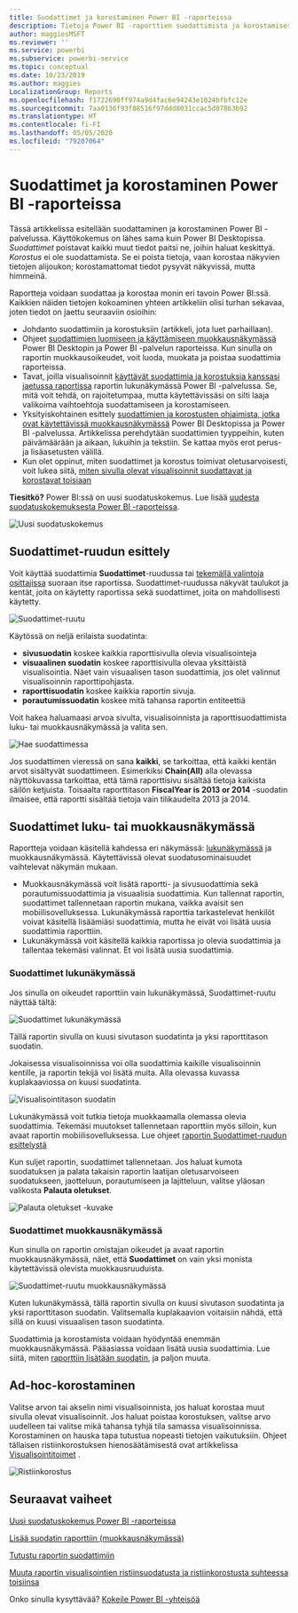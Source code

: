 ```yaml
---
title: Suodattimet ja korostaminen Power BI -raporteissa
description: Tietoja Power BI -raporttien suodattimista ja korostamisesta
author: maggiesMSFT
ms.reviewer: ''
ms.service: powerbi
ms.subservice: powerbi-service
ms.topic: conceptual
ms.date: 10/23/2019
ms.author: maggies
LocalizationGroup: Reports
ms.openlocfilehash: f1722690ff974a9d4fac6e94243e1024bfbfc12e
ms.sourcegitcommit: 7aa0136f93f88516f97ddd8031ccac5d07863b92
ms.translationtype: HT
ms.contentlocale: fi-FI
ms.lasthandoff: 05/05/2020
ms.locfileid: "79207064"
---
```

# <a name="filters-and-highlighting-in-power-bi-reports"></a>Suodattimet ja korostaminen Power BI -raporteissa
 Tässä artikkelissa esitellään suodattaminen ja korostaminen Power BI -palvelussa. Käyttökokemus on lähes sama kuin Power BI Desktopissa. *Suodattimet* poistavat kaikki muut tiedot paitsi ne, joihin haluat keskittyä. *Korostus* ei ole suodattamista. Se ei poista tietoja, vaan korostaa näkyvien tietojen alijoukon; korostamattomat tiedot pysyvät näkyvissä, mutta himmeinä.

Raportteja voidaan suodattaa ja korostaa monin eri tavoin Power BI:ssä. Kaikkien näiden tietojen kokoaminen yhteen artikkeliin olisi turhan sekavaa, joten tiedot on jaettu seuraaviin osioihin:

* Johdanto suodattimiin ja korostuksiin (artikkeli, jota luet parhaillaan).
* Ohjeet [suodattimien luomiseen ja käyttämiseen muokkausnäkymässä](power-bi-report-add-filter.md) Power BI Desktopin ja Power BI -palvelun raporteissa. Kun sinulla on raportin muokkausoikeudet, voit luoda, muokata ja poistaa suodattimia raporteissa.
* Tavat, joilla visualisoinnit [käyttävät suodattimia ja korostuksia kanssasi jaetussa raportissa](consumer/end-user-interactions.md) raportin lukunäkymässä Power BI -palvelussa. Se, mitä voit tehdä, on rajoitetumpaa, mutta käytettävissäsi on silti laaja valikoima vaihtoehtoja suodattamiseen ja korostamiseen.  
* Yksityiskohtainen esittely [suodattimien ja korostusten ohjaimista, jotka ovat käytettävissä muokkausnäkymässä](power-bi-report-add-filter.md) Power BI Desktopissa ja Power BI -palvelussa. Artikkelissa perehdytään suodattimien tyyppeihin, kuten päivämäärään ja aikaan, lukuihin ja tekstiin. Se kattaa myös erot perus- ja lisäasetusten välillä.
* Kun olet oppinut, miten suodattimet ja korostus toimivat oletusarvoisesti, voit lukea siitä, [miten sivulla olevat visualisoinnit suodattavat ja korostavat toisiaan](service-reports-visual-interactions.md)

**Tiesitkö?** Power BI:ssä on uusi suodatuskokemus. Lue lisää [uudesta suodatuskokemuksesta Power BI -raporteissa](power-bi-report-filter.md).

![Uusi suodatuskokemus](media/power-bi-reports-filters-and-highlighting/power-bi-filter-reading.png)


## <a name="intro-to-the-filters-pane"></a>Suodattimet-ruudun esittely

Voit käyttää suodattimia **Suodattimet**-ruudussa tai [tekemällä valintoja osittajissa](visuals/power-bi-visualization-slicers.md) suoraan itse raportissa. Suodattimet-ruudussa näkyvät taulukot ja kentät, joita on käytetty raportissa sekä suodattimet, joita on mahdollisesti käytetty. 

![Suodattimet-ruutu](media/power-bi-reports-filters-and-highlighting/power-bi-add-filter-reading-view.png)

Käytössä on neljä erilaista suodatinta:

- **sivusuodatin** koskee kaikkia raporttisivulla olevia visualisointeja     
- **visuaalinen suodatin** koskee raporttisivulla olevaa yksittäistä visualisointia. Näet vain visuaalisen tason suodattimia, jos olet valinnut visualisoinnin raporttipohjasta.    
- **raporttisuodatin** koskee kaikkia raportin sivuja.    
- **porautumissuodatin** koskee mitä tahansa raportin entiteettiä    

Voit hakea haluamaasi arvoa sivulta, visualisoinnista ja raporttisuodattimista luku- tai muokkausnäkymässä ja valita sen. 

![Hae suodattimessa](media/power-bi-reports-filters-and-highlighting/power-bi-search-filter.png)

Jos suodattimen vieressä on sana **kaikki**, se tarkoittaa, että kaikki kentän arvot sisältyvät suodattimeen.  Esimerkiksi **Chain(All)** alla olevassa näyttökuvassa tarkoittaa, että tämä raporttisivu sisältää tietoja kaikista säilön ketjuista.  Toisaalta raporttitason **FiscalYear is 2013 or 2014** -suodatin ilmaisee, että raportti sisältää tietoja vain tilikaudelta 2013 ja 2014.

## <a name="filters-in-reading-or-editing-view"></a>Suodattimet luku- tai muokkausnäkymässä
Raportteja voidaan käsitellä kahdessa eri näkymässä: [lukunäkymässä](consumer/end-user-reading-view.md) ja muokkausnäkymässä. Käytettävissä olevat suodatusominaisuudet vaihtelevat näkymän mukaan.

* Muokkausnäkymässä voit lisätä raportti- ja sivusuodattimia sekä porautumissuodattimia ja visuaalisia suodattimia. Kun tallennat raportin, suodattimet tallennetaan raportin mukana, vaikka avaisit sen mobiilisovelluksessa. Lukunäkymässä raporttia tarkastelevat henkilöt voivat käsitellä lisäämiäsi suodattimia, mutta he eivät voi lisätä uusia suodattimia raporttiin.
* Lukunäkymässä voit käsitellä kaikkia raportissa jo olevia suodattimia ja tallentaa tekemäsi valinnat. Et voi lisätä uusia suodattimia.

### <a name="filters-in-reading-view"></a>Suodattimet lukunäkymässä
Jos sinulla on oikeudet raporttiin vain lukunäkymässä, Suodattimet-ruutu näyttää tältä:

![Suodattimet lukunäkymässä](media/power-bi-reports-filters-and-highlighting/power-bi-filter-reading-view.png)

Tällä raportin sivulla on kuusi sivutason suodatinta ja yksi raporttitason suodatin.

Jokaisessa visualisoinnissa voi olla suodattimia kaikille visualisoinnin kentille, ja raportin tekijä voi lisätä muita. Alla olevassa kuvassa kuplakaaviossa on kuusi suodatinta.

![Visualisointitason suodatin](media/power-bi-reports-filters-and-highlighting/power-bi-filter-visual-level.png)

Lukunäkymässä voit tutkia tietoja muokkaamalla olemassa olevia suodattimia. Tekemäsi muutokset tallennetaan raporttiin myös silloin, kun avaat raportin mobiilisovelluksessa. Lue ohjeet [raportin Suodattimet-ruudun esittelystä](consumer/end-user-report-filter.md)

Kun suljet raportin, suodattimet tallennetaan. Jos haluat kumota suodatuksen ja palata takaisin raportin laatijan oletusarvoiseen suodatukseen, jaotteluun, porautumiseen ja lajitteluun, valitse yläosan valikosta **Palauta oletukset**.

![Palauta oletukset -kuvake](media/power-bi-reports-filters-and-highlighting/power-bi-reset-to-default.png)

### <a name="filters-in-editing-view"></a>Suodattimet muokkausnäkymässä
Kun sinulla on raportin omistajan oikeudet ja avaat raportin muokkausnäkymässä, näet, että **Suodattimet** on vain yksi monista käytettävissä olevista muokkausruuduista.

![Suodattimet-ruutu muokkausnäkymässä](media/power-bi-reports-filters-and-highlighting/power-bi-add-filter-editing-view.png)

Kuten lukunäkymässä, tällä raportin sivulla on kuusi sivutason suodatinta ja yksi raporttitason suodatin. Valitsemalla kuplakaavion voitaisiin nähdä, että sillä on kuusi visuaalisen tason suodatinta.

Suodattimia ja korostamista voidaan hyödyntää enemmän muokkausnäkymässä. Pääasiassa voidaan lisätä uusia suodattimia. Lue siitä, miten [raporttiin lisätään suodatin](power-bi-report-add-filter.md), ja paljon muuta.

## <a name="ad-hoc-highlighting"></a>Ad-hoc-korostaminen
Valitse arvon tai akselin nimi visualisoinnista, jos haluat korostaa muut sivulla olevat visualisoinnit. Jos haluat poistaa korostuksen, valitse arvo uudelleen tai valitse mikä tahansa tyhjä tila samassa visualisoinnissa. Korostaminen on hauska tapa tutustua nopeasti tietojen vaikutuksiin. Ohjeet tällaisen ristiinkorostuksen hienosäätämisestä ovat artikkelissa [Visualisointitoimet](service-reports-visual-interactions.md) .

![Ristiinkorostus](media/power-bi-reports-filters-and-highlighting/power-bi-adhoc-filter.gif)


## <a name="next-steps"></a>Seuraavat vaiheet

[Uusi suodatuskokemus Power BI -raporteissa](power-bi-report-filter.md)

[Lisää suodatin raporttiin (muokkausnäkymässä)](power-bi-report-add-filter.md)

[Tutustu raportin suodattimiin](consumer/end-user-report-filter.md)

[Muuta raportin visualisointien ristiinsuodatusta ja ristiinkorostusta suhteessa toisiinsa](consumer/end-user-interactions.md)

Onko sinulla kysyttävää? [Kokeile Power BI -yhteisöä](https://community.powerbi.com/)

